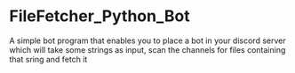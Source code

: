 # FileFetcher_Python_Bot
A simple bot program that enables you to place a bot in your discord server which will take some strings as input, scan the channels for files containing that sring and fetch it 
